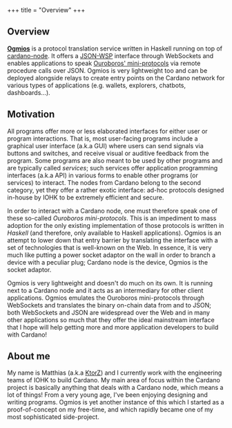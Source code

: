 +++
title = "Overview"
+++

## Overview

[**Ogmios**](https://github.com/KtorZ/cardano-ogmios) is a protocol translation service written in Haskell running on top of [cardano-node](https://github.com/input-output-hk/cardano-node/). It offers a [JSON-WSP](https://en.wikipedia.org/wiki/JSON-WSP) interface through WebSockets and enables applications to speak [Ouroboros' mini-protocols](https://hydra.iohk.io/build/1070091/download/1/network.pdf#chapter.3) via remote procedure calls over JSON. Ogmios is very lightweight too and can be deployed alongside relays to create entry points on the Cardano network for various types of applications (e.g. wallets, explorers, chatbots, dashboards...).

## Motivation

All programs offer more or less elaborated interfaces for either user or program interactions. That is, most user-facing programs include a graphical user interface (a.k.a GUI) where users can send signals via buttons and switches, and receive visual or auditive feedback from the program. Some programs are also meant to be used by other programs and are typically called _services_; such services offer application programming interfaces (a.k.a API) in various forms to enable other programs (or services) to interact. The nodes from Cardano belong to the second category, yet they offer a rather exotic interface: ad-hoc protocols designed in-house by IOHK to be extremely efficient and secure. 

In order to interact with a Cardano node, one must therefore speak one of these so-called _Ouroboros mini-protocols_. This is an impediment to mass adoption for the only existing implementation of those protocols is written in _Haskell_ (and therefore, only available to Haskell applications). Ogmios is an attempt to lower down that entry barrier by translating the interface with a set of technologies that is well-known on the Web. In essence, it is very much like putting a power socket adaptor on the wall in order to branch a device with a peculiar plug; Cardano node is the device, Ogmios is the socket adaptor. 

Ogmios is very lightweight and doesn't do much on its own. It is running next to a Cardano node and it acts as an intermediary for other client applications. Ogmios emulates the Ouroboros mini-protocols through WebSockets and translates the binary on-chain data from and to JSON; both WebSockets and JSON are widespread over the Web and in many other applications so much that they offer the ideal mainstream interface that I hope will help getting more and more application developers to build with Cardano!

## About me

My name is Matthias (a.k.a [KtorZ](https://github.com/KtorZ)) and I currently work with the engineering teams of IOHK to build Cardano. My main area of focus within the Cardano project is basically anything that deals with a Cardano node, which means a lot of things! From a very young age, I've been enjoying designing and writing programs. Ogmios is yet another instance of this which I started as a proof-of-concept on my free-time, and which rapidly became one of my most sophisticated side-project. 
